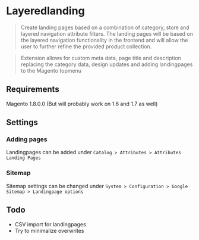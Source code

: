 Layeredlanding
===========

> Create landing pages based on a combination of category, store and layered navigation attribute filters. 
The landing pages will be based on the layered navigation functionality in the frontend and will allow the user to further refine the provided product collection.

> Extension allows for custom meta data, page title and description replacing the category data, design updates and adding landingpages to the Magento topmenu

## Requirements
Magento 1.8.0.0 (But will probably work on 1.6 and 1.7 as well)

## Settings
### Adding pages
Landingpages can be added under `Catalog > Attributes > Attributes Landing Pages`

### Sitemap
Sitemap settings can be changed under `System > Configuration > Google Sitemap > Landingpage options`

## Todo
- CSV import for landingpages
- Try to minimalize overwrites